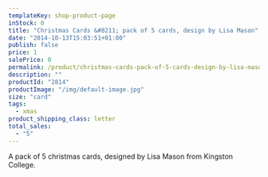 ```yaml
---
templateKey: shop-product-page
inStock: 0
title: "Christmas Cards &#8211; pack of 5 cards, design by Lisa Mason"
date: "2014-10-13T15:03:51+01:00"
publish: false
price: 1
salePrice: 0
permalink: /product/christmas-cards-pack-of-5-cards-design-by-lisa-mason
description: ""
productId: "2814"
productImage: "/img/default-image.jpg"
size: "card"
tags:
  - xmas
product_shipping_class: letter
total_sales:
  - "5"
---
```


A pack of 5 christmas cards, designed by Lisa Mason from Kingston College.
